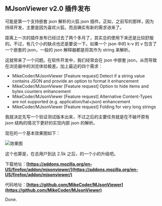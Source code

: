 MJsonViewer v2.0 插件发布
---

可能是第一个支持嵌套 json 解析的火狐 json 插件。正如，之前写的那样，因为持续开发，主要是因为喜欢火狐，而且确实有新的需求进来了。

距离上一次的插件发布已经过去了两个多月了，其实总的使用下来还是比较舒服的。不过，有几个小的缺点也还是要说一下。如果一个 json 中的 k-v 的 v 包含了一个嵌套的 json，一般的 json 解释器都是将其作为 string 来解析。

这就带来了一个问题。在软件开发中，我们经常会在 json 中嵌套 json，从而导致在浏览器中的浏览体验极差。加上最近的四个需求：

+ MikeCoder/MJsonViewer [Feature request] Detect if a string value contains JSON and provide an option to format it enhancement
+ MikeCoder/MJsonViewer [Feature request] Option to hide items and bytes counters enhancement
+ MikeCoder/MJsonViewer [Feature request] Alternative Content-Types are not supported (e.g. application/hal+json) enhancement
+ MikeCoder/MJsonViewer [Feature request] Folding for very long strings

我就决定先写一个验证测试版本出来，不过之后的主要任务就是在不破坏原有 json 结构的情况下更好的实现内部 json 的解析。

现在的一个基本效果图如下：

![效果图](https://addons.cdn.mozilla.net/user-media/previews/full/193/193551.png?modified=1512364996)

这个也算是，在总用户到达 2.5k 之后，的一个小的升级吧。

下载地址：**[https://addons.mozilla.org/en-US/firefox/addon/mjsonviewer/](https://addons.mozilla.org/en-US/firefox/addon/mjsonviewer/)**

代码地址：**[https://github.com/MikeCoder/MJsonViewer](https://github.com/MikeCoder/MJsonViewer)**

Done.
